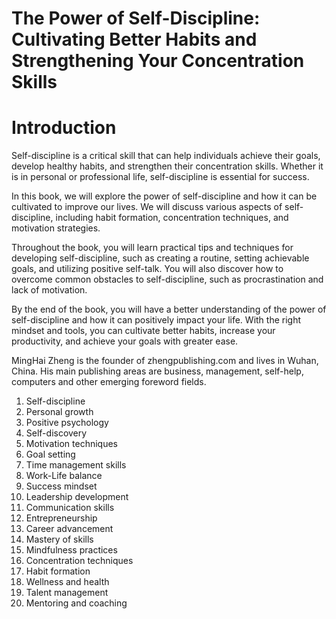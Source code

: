 # The Power of Self-Discipline: Cultivating Better Habits and Strengthening Your Concentration Skills

# Introduction

Self-discipline is a critical skill that can help individuals achieve their goals, develop healthy habits, and strengthen their concentration skills. Whether it is in personal or professional life, self-discipline is essential for success.

In this book, we will explore the power of self-discipline and how it can be cultivated to improve our lives. We will discuss various aspects of self-discipline, including habit formation, concentration techniques, and motivation strategies.

Throughout the book, you will learn practical tips and techniques for developing self-discipline, such as creating a routine, setting achievable goals, and utilizing positive self-talk. You will also discover how to overcome common obstacles to self-discipline, such as procrastination and lack of motivation.

By the end of the book, you will have a better understanding of the power of self-discipline and how it can positively impact your life. With the right mindset and tools, you can cultivate better habits, increase your productivity, and achieve your goals with greater ease.

MingHai Zheng is the founder of zhengpublishing.com and lives in Wuhan, China. His main publishing areas are business, management, self-help, computers and other emerging foreword fields.



1. Self-discipline
2. Personal growth
3. Positive psychology
4. Self-discovery
5. Motivation techniques
6. Goal setting
7. Time management skills
8. Work-Life balance
9. Success mindset
10. Leadership development
11. Communication skills
12. Entrepreneurship
13. Career advancement
14. Mastery of skills
15. Mindfulness practices
16. Concentration techniques
17. Habit formation
18. Wellness and health
19. Talent management
20. Mentoring and coaching

